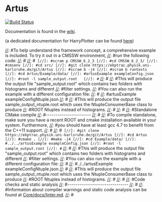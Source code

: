 Artus	
=====
[![Build Status](https://travis-ci.org/artus-analysis/Artus.svg)](https://travis-ci.org/artus-analysis/Artus)

Documentation is found in the [wiki](https://github.com/artus-analysis/Artus/wiki).

(a dedicated documentation for HarryPlotter can be found [here](https://github.com/artus-analysis/Artus/blob/master/HarryPlotter/README.md "HarryPlotter documentation"))

[//]: #Example
[//]: #-------
[//]: #
[//]: #To help understand the framework concept, a comprehensive example is included. To try it out in a CMSSW environment,
[//]: #run the following code:
[//]: #
[//]: #````
[//]: #scram p CMSSW_6_2_3
[//]: #cd CMSSW_6_2_3/
[//]: #cmsenv
[//]: #cd src/
[//]: #git clone https://ekptrac.physik.uni-karlsruhe.de/git/Artus
[//]: #scram b -j4
[//]: #scram b runtests
[//]: #cd Artus/Example/data/
[//]: #artusExample exampleConfig.json
[//]: #root -l sample_output.root  
[//]: #````
[//]: #
[//]: #This will produce the output file "sample_output.root" which contains two folders with histograms and different
[//]: #filter settings.
[//]: #You can also run the example with a different configuration file:
[//]: #
[//]: #artusExample exampleConfigNtuple.json
[//]: #
[//]: #This will produce the output file sample_output_ntuple.root which uses the NtupleConsumerBase class to produce
[//]: #ROOT Ntuples instead of histograms.
[//]: #
[//]: #
[//]: #Standalone CMake compile
[//]: #-----------------------
[//]: #
[//]: #To compile standalone, make sure you have a recent ROOT and cmake installation available in your system. Furthermore,
[//]: #you should have at least gcc 4.7 to benefit from the C++11 support.
[//]: #
[//]: #````
[//]: #git clone https://ekptrac.physik.uni-karlsruhe.de/git/Artus
[//]: #cd Artus
[//]: #cmake .
[//]: #make -j4
[//]: #cd Example/data/
[//]: #../../artusExample exampleConfig.json
[//]: #root -l sample_output.root
[//]: #````
[//]: #
[//]: #This will produce the output file "sample_output.root" which contains two folders with histograms and different
[//]: #filter settings.
[//]: #You can also run the example with a different configuration file:
[//]: #
[//]: #../../artusExample exampleConfigNtuple.json
[//]: #
[//]: #This will produce the output file sample_output_ntuple.root which uses the NtupleConsumerBase class to produce
[//]: #ROOT Ntuples instead of histograms.
[//]: #
[//]: #
[//]: #Code checks and static analysis
[//]: #-------------------------------
[//]: #
[//]: #Information about compiler warnings and static code analysis can be found at [Core/docs/linter.md](Core/docs/linter.md).
[//]: #
